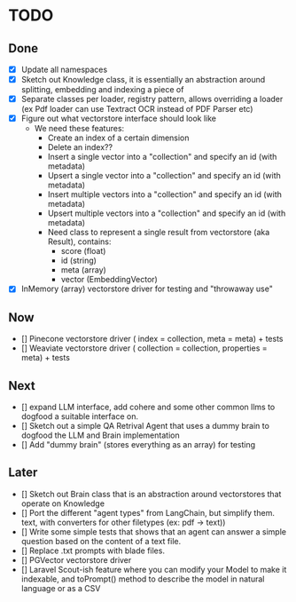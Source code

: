 # TODO

## Done

- [x] Update all namespaces
- [x] Sketch out Knowledge class, it is essentially an abstraction around splitting, embedding and indexing a piece of
- [x] Separate classes per loader, registry pattern, allows overriding a loader (ex Pdf loader can use Textract OCR
  instead of PDF Parser etc)
- [x] Figure out what vectorstore interface should look like
    - We need these features:
        - Create an index of a certain dimension
        - Delete an index??
        - Insert a single vector into a "collection" and specify an id (with metadata)
        - Upsert a single vector into a "collection" and specify an id (with metadata)
        - Insert multiple vectors into a "collection" and specify an id (with metadata)
        - Upsert multiple vectors into a "collection" and specify an id (with metadata)
        - Need class to represent a single result from vectorstore (aka Result), contains:
            - score (float)
            - id (string)
            - meta (array)
            - vector (EmbeddingVector)
- [x] InMemory (array) vectorstore driver for testing and "throwaway use"

## Now

- [] Pinecone vectorstore driver ( index = collection, meta = meta) + tests
- [] Weaviate vectorstore driver ( collection = collection, properties = meta) + tests

## Next

- [] expand LLM interface, add cohere and some other common llms to dogfood a suitable interface on.
- [] Sketch out a simple QA Retrival Agent that uses a dummy brain to dogfood the LLM and Brain implementation
- [] Add "dummy brain" (stores everything as an array) for testing

## Later

- [] Sketch out Brain class that is an abstraction around vectorstores that operate on Knowledge
- [] Port the different "agent types" from LangChain, but simplify them.
  text, with converters for other filetypes (ex: pdf -> text))
- [] Write some simple tests that shows that an agent can answer a simple question based on the content of a text file.
- [] Replace .txt prompts with blade files.
- [] PGVector vectorstore driver
- [] Laravel Scout-ish feature where you can modify your Model to make it indexable, and toPrompt() method to describe
  the model in natural language or as a CSV 
